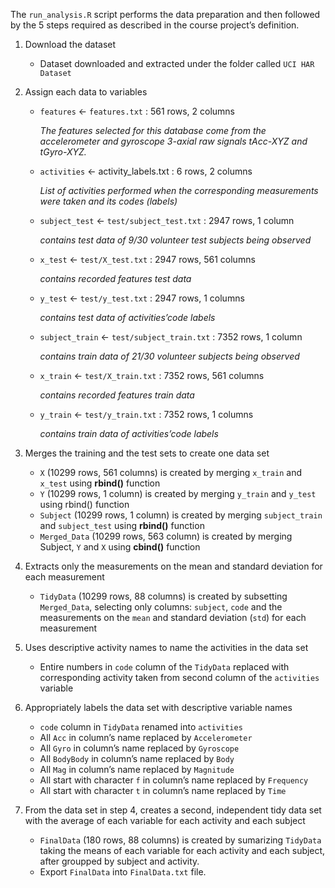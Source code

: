 The `run_analysis.R` script performs the data preparation and then followed by 
the 5 steps required as described in the course project’s definition.

1. Download the dataset
    - Dataset downloaded and extracted under the folder called `UCI HAR Dataset`

2. Assign each data to variables
    - `features` <- `features.txt` : 561 rows, 2 columns
    
        _The features selected for this database come from the accelerometer and 
        gyroscope 3-axial raw signals tAcc-XYZ and tGyro-XYZ._
    
    - `activities` <- activity_labels.txt : 6 rows, 2 columns
    
        _List of activities performed when the corresponding measurements were taken and its codes (labels)_
        
    - `subject_test` <- `test/subject_test.txt` : 2947 rows, 1 column
    
        _contains test data of 9/30 volunteer test subjects being observed_
        
    - `x_test` <- `test/X_test.txt` : 2947 rows, 561 columns
    
        _contains recorded features test data_
        
    - `y_test` <- `test/y_test.txt` : 2947 rows, 1 columns
    
        _contains test data of activities’code labels_
        
    - `subject_train` <- `test/subject_train.txt` : 7352 rows, 1 column
    
        _contains train data of 21/30 volunteer subjects being observed_
        
    - `x_train` <- `test/X_train.txt` : 7352 rows, 561 columns
    
        _contains recorded features train data_
        
    - `y_train` <- `test/y_train.txt` : 7352 rows, 1 columns
    
        _contains train data of activities’code labels_

3. Merges the training and the test sets to create one data set
    - `X` (10299 rows, 561 columns) is created by merging `x_train` and `x_test` using __rbind()__ function
    - `Y` (10299 rows, 1 column) is created by merging `y_train` and `y_test` using rbind() function
    - `Subject` (10299 rows, 1 column) is created by merging `subject_train` and `subject_test` using __rbind()__ function
    - `Merged_Data` (10299 rows, 563 column) is created by merging Subject, `Y` and `X` using __cbind()__ function

4. Extracts only the measurements on the mean and standard deviation for each measurement
    - `TidyData` (10299 rows, 88 columns) is created by subsetting `Merged_Data`, selecting only columns:
    `subject`, `code` and the measurements on the `mean` and standard deviation (`std`) for each measurement

5. Uses descriptive activity names to name the activities in the data set
    - Entire numbers in `code` column of the `TidyData` replaced with corresponding activity taken from second column of 
    the `activities` variable

6. Appropriately labels the data set with descriptive variable names
    - `code` column in `TidyData` renamed into `activities`
    - All `Acc` in column’s name replaced by `Accelerometer`
    - All `Gyro` in column’s name replaced by `Gyroscope`
    - All `BodyBody` in column’s name replaced by `Body`
    - All `Mag` in column’s name replaced by `Magnitude`
    - All start with character `f` in column’s name replaced by `Frequency`
    - All start with character `t` in column’s name replaced by `Time`

7. From the data set in step 4, creates a second, independent tidy data set with the average of each variable for each activity and each subject
    - `FinalData` (180 rows, 88 columns) is created by sumarizing `TidyData` 
    taking the means of each variable for each activity and each subject, 
    after groupped by subject and activity.
    - Export `FinalData` into `FinalData.txt` file.
    
